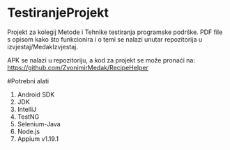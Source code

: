 # TestiranjeProjekt

Projekt za kolegij Metode i Tehnike testiranja programske podrške. PDF file s opisom kako što funkcionira i o temi se nalazi unutar repozitorija u izvjestaj/MedakIzvjestaj.

APK se nalazi u repozitoriju, a kod za projekt se može pronaći na: https://github.com/ZvonimirMedak/RecipeHelper

#Potrebni alati
  1. Android SDK
  2. JDK
  3. IntelliJ
  4. TestNG
  5. Selenium-Java
  6. Node.js
  7. Appium v1.19.1
 
